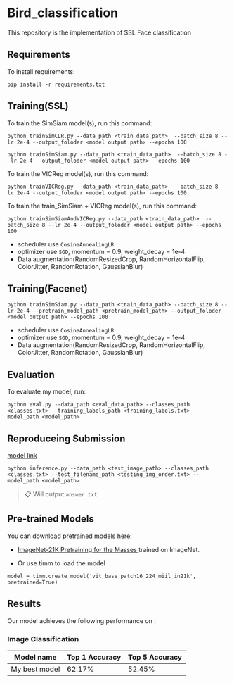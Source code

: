 # Bird_classification

This repository is the implementation of SSL Face classification

## Requirements

To install requirements:

```setup
pip install -r requirements.txt
```

## Training(SSL)

To train the SimSiam model(s), run this command:

```train_SimCLR
python trainSimCLR.py --data_path <train_data_path>  --batch_size 8 --lr 2e-4 --output_foloder <model output path> --epochs 100
```

```train_SimSiam
python trainSimSiam.py --data_path <train_data_path>  --batch_size 8 --lr 2e-4 --output_foloder <model output path> --epochs 100
```

To train the VICReg model(s), run this command:

```train_VICReg
python trainVICReg.py --data_path <train_data_path>  --batch_size 8 --lr 2e-4 --output_foloder <model output path> --epochs 100
```

To train the train_SimSiam + VICReg model(s), run this command:

```trainSimSiamAndVICReg
python trainSimSiamAndVICReg.py --data_path <train_data_path>  --batch_size 8 --lr 2e-4 --output_foloder <model output path> --epochs 100
```

* scheduler use `CosineAnnealingLR`
* optimizer  use `SGD`, momentum = 0.9, weight_decay = 1e-4
* Data augmentation(RandomResizedCrop, RandomHorizontalFlip, ColorJitter, RandomRotation, GaussianBlur)

## Training(Facenet)

```train_facenet
python trainSimSiam.py --data_path <train_data_path> --batch_size 8 --lr 2e-4 --pretrain_model_path <pretrain_model_path> --output_foloder <model output path> --epochs 100
```

* scheduler use `CosineAnnealingLR`
* optimizer  use `SGD`, momentum = 0.9, weight_decay = 1e-4
* Data augmentation(RandomResizedCrop, RandomHorizontalFlip, ColorJitter, RandomRotation, GaussianBlur)

## Evaluation

To evaluate my model, run:

```eval
python eval.py --data_path <eval_data_path> --classes_path <classes.txt> --training_labels_path <training_labels.txt> --model_path <model_path>
```

## Reproduceing Submission

[model link](https://drive.google.com/file/d/1FXQF4Pbpco3FkNbiQxSbN__ZSSd-ypsV/view?usp=sharing)

```inference
python inference.py --data_path <test_image_path> --classes_path <classes.txt> --test_filename_path <testing_img_order.txt> --model_path <model_path>
```
>📋 Will output `answer.txt`
## Pre-trained Models

You can download pretrained models here:

- [ImageNet-21K Pretraining for the Masses
](https://github.com/Alibaba-MIIL/ImageNet21K) trained on ImageNet.

- Or use timm to load the model

```
model = timm.create_model('vit_base_patch16_224_miil_in21k', pretrained=True)
```

## Results

Our model achieves the following performance on :

### Image Classification

| Model name         | Top 1 Accuracy  | Top 5 Accuracy |
| ------------------ |---------------- | -------------- |
| My best model      |     62.17%      |     52.45%     |
